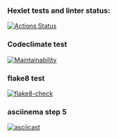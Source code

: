### Hexlet tests and linter status:
[![Actions Status](https://github.com/Perceptor89/python-project-lvl1/workflows/hexlet-check/badge.svg)](https://github.com/Perceptor89/python-project-lvl1/actions)

### Codeclimate test
[![Maintainability](https://api.codeclimate.com/v1/badges/d9e0fd42366fbe849c92/maintainability)](https://codeclimate.com/github/Perceptor89/python-project-lvl1/maintainability)

### flake8 test
[![flake8-check](https://github.com/Perceptor89/python-project-lvl1/actions/workflows/flake8-check.yml/badge.svg)](https://github.com/Perceptor89/python-project-lvl1/actions/workflows/flake8-check.yml)

### asciinema step 5
[![asciicast](https://asciinema.org/a/452174.svg)](https://asciinema.org/a/452174)